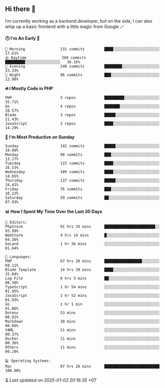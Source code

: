 ## Hi there 👋
I’m currently working as a backend developer, but on the side, I can also whip up a basic frontend with a little magic from Google 🪄

<!--START_SECTION:readme-stats-->
**🕒 I'm An Early 🐤**

```text
🌅 Morning                131 commits         ████░░░░░░░░░░░░░░░░░░░░░   17.61%
🌞 Daytime                269 commits         █████████░░░░░░░░░░░░░░░░   36.16%
🌆 Evening                248 commits         ████████░░░░░░░░░░░░░░░░░   33.33%
🌙 Night                  96 commits          ███░░░░░░░░░░░░░░░░░░░░░░   12.90%
```

**🔥 I Mostly Code in PHP**

```text
PHP                      5 repos             █████████░░░░░░░░░░░░░░░░   35.71%
Go                       4 repos             ███████░░░░░░░░░░░░░░░░░░   28.57%
Blade                    3 repos             █████░░░░░░░░░░░░░░░░░░░░   21.43%
JavaScript               2 repos             ████░░░░░░░░░░░░░░░░░░░░░   14.29%
```

**📅 I'm Most Productive on Sunday**

```text
Sunday                   142 commits         █████░░░░░░░░░░░░░░░░░░░░   19.09%
Monday                   98 commits          ███░░░░░░░░░░░░░░░░░░░░░░   13.17%
Tuesday                  123 commits         ████░░░░░░░░░░░░░░░░░░░░░   16.53%
Wednesday                109 commits         ████░░░░░░░░░░░░░░░░░░░░░   14.65%
Thursday                 137 commits         █████░░░░░░░░░░░░░░░░░░░░   18.41%
Friday                   76 commits          ███░░░░░░░░░░░░░░░░░░░░░░   10.22%
Saturday                 59 commits          ██░░░░░░░░░░░░░░░░░░░░░░░   07.93%
```

**📊 How I Spent My Time Over the Last 30 Days**

```text
📝 Editors:
PhpStorm                 91 hrs 35 mins      ███████████████████████░░   93.99%
WebStorm                 4 hrs 14 mins       █░░░░░░░░░░░░░░░░░░░░░░░░   04.36%
GoLand                   1 hr 36 mins        ░░░░░░░░░░░░░░░░░░░░░░░░░   01.64%

💬 Languages:
PHP                      67 hrs 20 mins      █████████████████░░░░░░░░   69.11%
Blade Template           14 hrs 39 mins      ████░░░░░░░░░░░░░░░░░░░░░   15.04%
Log File                 8 hrs 5 mins        ██░░░░░░░░░░░░░░░░░░░░░░░   08.30%
TypeScript               1 hr 54 mins        ░░░░░░░░░░░░░░░░░░░░░░░░░   01.95%
JavaScript               1 hr 52 mins        ░░░░░░░░░░░░░░░░░░░░░░░░░   01.93%
Go                       1 hr 1 min          ░░░░░░░░░░░░░░░░░░░░░░░░░   01.06%
Dotenv                   53 mins             ░░░░░░░░░░░░░░░░░░░░░░░░░   00.92%
Markdown                 38 mins             ░░░░░░░░░░░░░░░░░░░░░░░░░   00.66%
YAML                     21 mins             ░░░░░░░░░░░░░░░░░░░░░░░░░   00.37%
Docker                   21 mins             ░░░░░░░░░░░░░░░░░░░░░░░░░   00.36%
Others                   11 mins             ░░░░░░░░░░░░░░░░░░░░░░░░░   00.29%

💻 Operating Systems:
Mac                      97 hrs 26 mins      █████████████████████████   100.00%
```



⏳ *Last updated on 2025-01-02 20:16:35 +07*
<!--END_SECTION:readme-stats-->
